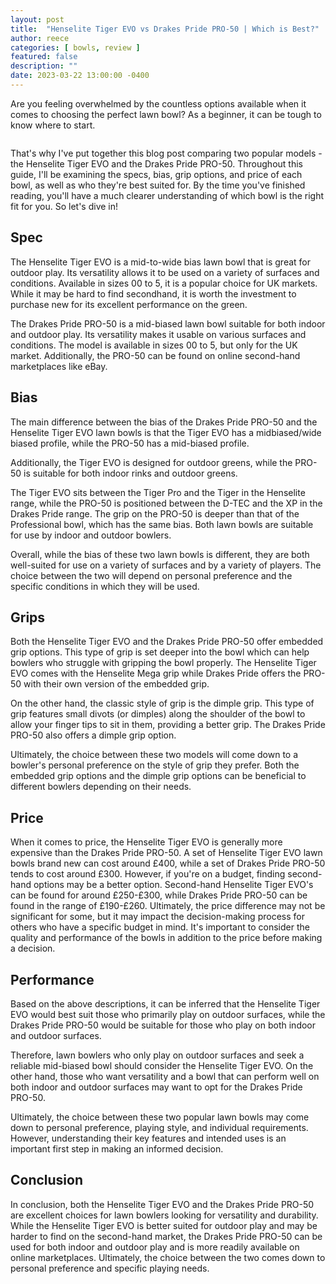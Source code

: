 ```yaml
---
layout: post
title:  "Henselite Tiger EVO vs Drakes Pride PRO-50 | Which is Best?"
author: reece
categories: [ bowls, review ]
featured: false
description: ""
date: 2023-03-22 13:00:00 -0400
---
```

    

<!-- wp:paragraph -->
<p xmlns="http://www.w3.org/1999/xhtml">Are you feeling overwhelmed by the countless options available when it comes to choosing the perfect lawn bowl? As a beginner, it can be tough to know where to start. </p>
<!-- /wp:paragraph -->

<!-- wp:image {"id":1942,"sizeSlug":"large","linkDestination":"none"} -->
<figure class="wp-block-image size-large"><img src="/img/posts/henselite-tiger-evo-vs-drakes-pride-pro-50-1024x576.jpg" alt="" class="wp-image-1942"/></figure>
<!-- /wp:image -->

<!-- wp:paragraph -->
<p>That's why I've put together this blog post comparing two popular models - the Henselite Tiger EVO and the Drakes Pride PRO-50. Throughout this guide, I'll be examining the specs, bias, grip options, and price of each bowl, as well as who they're best suited for. By the time you've finished reading, you'll have a much clearer understanding of which bowl is the right fit for you. So let's dive in!</p>
<!-- /wp:paragraph -->

<!-- wp:heading -->
<h2>Spec</h2>
<!-- /wp:heading -->

<!-- wp:block {"ref":2723} /-->

<!-- wp:paragraph -->
<p>The Henselite Tiger EVO is a mid-to-wide bias lawn bowl that is great for outdoor play. Its versatility allows it to be used on a variety of surfaces and conditions. Available in sizes 00 to 5, it is a popular choice for UK markets. While it may be hard to find secondhand, it is worth the investment to purchase new for its excellent performance on the green.</p>
<!-- /wp:paragraph -->

<!-- wp:block {"ref":2682} /-->

<!-- wp:paragraph -->
<p>The Drakes Pride PRO-50 is a mid-biased lawn bowl suitable for both indoor and outdoor play. Its versatility makes it usable on various surfaces and conditions. The model is available in sizes 00 to 5, but only for the UK market. Additionally, the PRO-50 can be found on online second-hand marketplaces like eBay.</p>
<!-- /wp:paragraph -->

<!-- wp:heading -->
<h2>Bias</h2>
<!-- /wp:heading -->

<!-- wp:paragraph -->
<p>The main difference between the bias of the Drakes Pride PRO-50 and the Henselite Tiger EVO lawn bowls is that the Tiger EVO has a midbiased/wide biased profile, while the PRO-50 has a mid-biased profile. </p>
<!-- /wp:paragraph -->

<!-- wp:block {"ref":2838} /-->

<!-- wp:paragraph -->
<p>Additionally, the Tiger EVO is designed for outdoor greens, while the PRO-50 is suitable for both indoor rinks and outdoor greens.</p>
<!-- /wp:paragraph -->

<!-- wp:paragraph -->
<p>The Tiger EVO sits between the Tiger Pro and the Tiger in the Henselite range, while the PRO-50 is positioned between the D-TEC and the XP in the Drakes Pride range. The grip on the PRO-50 is deeper than that of the Professional bowl, which has the same bias. Both lawn bowls are suitable for use by indoor and outdoor bowlers.</p>
<!-- /wp:paragraph -->

<!-- wp:block {"ref":2796} /-->

<!-- wp:paragraph -->
<p>Overall, while the bias of these two lawn bowls is different, they are both well-suited for use on a variety of surfaces and by a variety of players. The choice between the two will depend on personal preference and the specific conditions in which they will be used.</p>
<!-- /wp:paragraph -->

<!-- wp:heading -->
<h2>Grips</h2>
<!-- /wp:heading -->

<!-- wp:paragraph -->
<p>Both the Henselite Tiger EVO and the Drakes Pride PRO-50 offer embedded grip options. This type of grip is set deeper into the bowl which can help bowlers who struggle with gripping the bowl properly. The Henselite Tiger EVO comes with the Henselite Mega grip while Drakes Pride offers the PRO-50 with their own version of the embedded grip.</p>
<!-- /wp:paragraph -->

<!-- wp:paragraph -->
<p>On the other hand, the classic style of grip is the dimple grip. This type of grip features small divots (or dimples) along the shoulder of the bowl to allow your finger tips to sit in them, providing a better grip. The Drakes Pride PRO-50 also offers a dimple grip option.</p>
<!-- /wp:paragraph -->

<!-- wp:paragraph -->
<p>Ultimately, the choice between these two models will come down to a bowler's personal preference on the style of grip they prefer. Both the embedded grip options and the dimple grip options can be beneficial to different bowlers depending on their needs.</p>
<!-- /wp:paragraph -->

<!-- wp:heading -->
<h2>Price</h2>
<!-- /wp:heading -->

<!-- wp:paragraph -->
<p>When it comes to price, the Henselite Tiger EVO is generally more expensive than the Drakes Pride PRO-50. A set of Henselite Tiger EVO lawn bowls brand new can cost around £400, while a set of Drakes Pride PRO-50 tends to cost around £300. However, if you're on a budget, finding second-hand options may be a better option. Second-hand Henselite Tiger EVO's can be found for around £250-£300, while Drakes Pride PRO-50 can be found in the range of £190-£260. Ultimately, the price difference may not be significant for some, but it may impact the decision-making process for others who have a specific budget in mind. It's important to consider the quality and performance of the bowls in addition to the price before making a decision.</p>
<!-- /wp:paragraph -->

<!-- wp:heading -->
<h2>Performance</h2>
<!-- /wp:heading -->

<!-- wp:paragraph -->
<p>Based on the above descriptions, it can be inferred that the Henselite Tiger EVO would best suit those who primarily play on outdoor surfaces, while the Drakes Pride PRO-50 would be suitable for those who play on both indoor and outdoor surfaces.</p>
<!-- /wp:paragraph -->

<!-- wp:paragraph -->
<p>Therefore, lawn bowlers who only play on outdoor surfaces and seek a reliable mid-biased bowl should consider the Henselite Tiger EVO. On the other hand, those who want versatility and a bowl that can perform well on both indoor and outdoor surfaces may want to opt for the Drakes Pride PRO-50.</p>
<!-- /wp:paragraph -->

<!-- wp:paragraph -->
<p>Ultimately, the choice between these two popular lawn bowls may come down to personal preference, playing style, and individual requirements. However, understanding their key features and intended uses is an important first step in making an informed decision.</p>
<!-- /wp:paragraph -->

<!-- wp:heading -->
<h2>Conclusion</h2>
<!-- /wp:heading -->

<!-- wp:paragraph -->
<p>In conclusion, both the Henselite Tiger EVO and the Drakes Pride PRO-50 are excellent choices for lawn bowlers looking for versatility and durability. While the Henselite Tiger EVO is better suited for outdoor play and may be harder to find on the second-hand market, the Drakes Pride PRO-50 can be used for both indoor and outdoor play and is more readily available on online marketplaces. Ultimately, the choice between the two comes down to personal preference and specific playing needs.</p>
<!-- /wp:paragraph -->
    